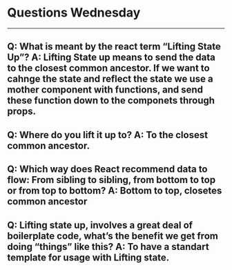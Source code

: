 # Questions Wednesday
---
Q: **What is meant by the react term “Lifting State Up”?**
A: Lifting State up means to send the data to the closest common ancestor. If we want to cahnge the state and reflect the state we use a mother component with functions, and send these function down to the componets through props.
---
Q: **Where do you lift it up to?**
A: To the closest common ancestor.
---
Q: **Which way does React recommend data to flow: From sibling to sibling, from bottom to top or from top to bottom?**
A: Bottom to top, closetes common ancestor
---
Q: **Lifting state up, involves a great deal of boilerplate code, what’s the benefit we get from doing “things” like this?**
A: To have a standart template for usage with Lifting state.
---